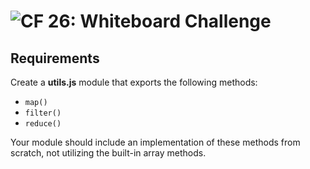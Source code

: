 ![CF](https://camo.githubusercontent.com/70edab54bba80edb7493cad3135e9606781cbb6b/687474703a2f2f692e696d6775722e636f6d2f377635415363382e706e67) 26: Whiteboard Challenge
===

## Requirements
Create a **utils.js** module that exports the following methods:
  * `map()`
  * `filter()`
  * `reduce()`

Your module should include an implementation of these methods from scratch, not utilizing the built-in array methods.